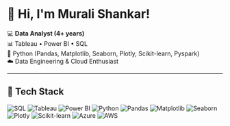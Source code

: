# 👋 Hi, I'm Murali Shankar!  

💻 **Data Analyst (4+ years)**  
📊 Tableau • Power BI • SQL  
🐍 Python (Pandas, Matplotlib, Seaborn, Plotly, Scikit-learn, Pyspark)  
☁️ Data Engineering & Cloud Enthusiast  

---

## 🔧 Tech Stack
![SQL](https://img.shields.io/badge/SQL-336791?logo=postgresql&logoColor=white)
![Tableau](https://img.shields.io/badge/Tableau-E97627?logo=Tableau&logoColor=white)
![Power BI](https://img.shields.io/badge/Power%20BI-F2C811?logo=Power%20BI&logoColor=black)
![Python](https://img.shields.io/badge/Python-3776AB?logo=python&logoColor=white)
![Pandas](https://img.shields.io/badge/Pandas-150458?logo=pandas&logoColor=white)
![Matplotlib](https://img.shields.io/badge/Matplotlib-11557c?logo=plotly&logoColor=white)
![Seaborn](https://img.shields.io/badge/Seaborn-4C8CBF?logo=python&logoColor=white)
![Plotly](https://img.shields.io/badge/Plotly-3F4F75?logo=plotly&logoColor=white)
![Scikit-learn](https://img.shields.io/badge/Scikit--learn-F7931E?logo=scikit-learn&logoColor=white)
![Azure](https://img.shields.io/badge/Azure-0078D4?logo=microsoft-azure&logoColor=white)
![AWS](https://img.shields.io/badge/AWS-232F3E?logo=amazon-aws&logoColor=white)

